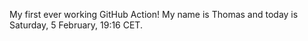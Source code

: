 My first ever working GitHub Action!
My name is Thomas and today is Saturday, 5 February, 19:16 CET. 
